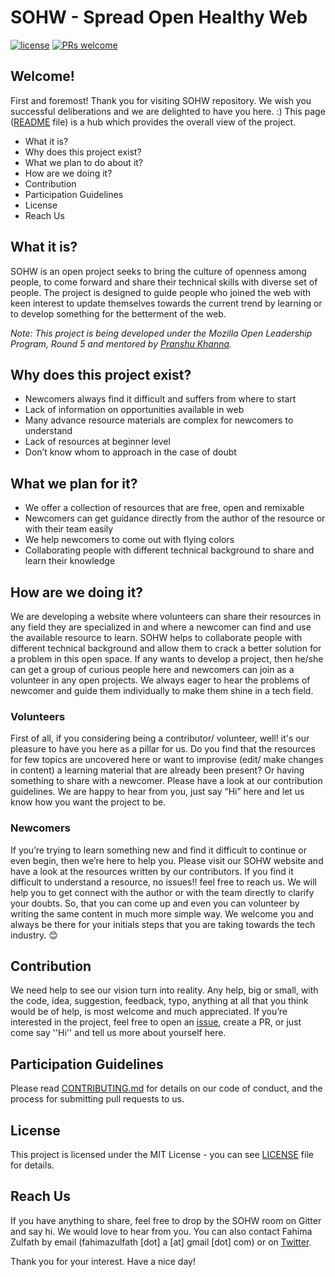# SOHW - Spread Open Healthy Web

[![license](https://img.shields.io/github/license/nhnent/tui.editor.svg)](https://github.com/SOHW/sohw.github.io/blob/master/LICENSE) [![PRs welcome](https://img.shields.io/badge/PRs-welcome-ff69b4.svg)](https://github.com/SOHW/sohw.github.io/issues/new) 

## Welcome!

First and foremost! Thank you for visiting SOHW repository. We wish you successful deliberations and we are delighted to have you here. :)
This page ([README](https://github.com/SOHW/sohw.github.io/blob/master/README.md) file) is a hub which provides the overall view of the project. 

*	What it is?
*	Why does this project exist?
*	What we plan to do about it?
*	How are we doing it?
*	Contribution
*	Participation Guidelines
*	License
*	Reach Us

## What it is?

SOHW is an open project seeks to bring the culture of openness among people, to come forward and share their technical skills with diverse set of people. The project is designed to guide people who joined the web with keen interest to update themselves towards the current trend by learning or to develop something for the betterment of the web.

*Note: This project is being developed under the Mozilla Open Leadership Program, Round 5 and mentored by [Pranshu Khanna]().*

## Why does this project exist?

*	Newcomers always find it difficult and suffers from where to start
*	Lack of information on opportunities available in web
*	Many advance resource materials are complex for newcomers to understand
*	Lack of resources at beginner level
*	Don’t know whom to approach in the case of doubt

## What we plan for it?

*	We offer a collection of resources that are free, open and remixable
*	Newcomers can get guidance directly from the author of the resource or with their team easily
*	We help newcomers to come out with flying colors
*	Collaborating people with different technical background to share and learn their knowledge

## How are we doing it?

We are developing a website where volunteers can share their resources in any field they are specialized in and where a newcomer can find and use the available resource to learn. SOHW helps to collaborate people with different technical background and allow them to crack a better solution for a problem in this open space. If any wants to develop a project, then he/she can get a group of curious people here and newcomers can join as a volunteer in any open projects. We always eager to hear the problems of newcomer and guide them individually to make them shine in a tech field. 

### Volunteers

First of all, if you considering being a contributor/ volunteer, well! it's our pleasure to have you here as a pillar for us. Do you find that the resources for few topics are uncovered here or want to improvise (edit/ make changes in content) a learning material that are already been present? Or having something to share with a newcomer. Please have a look at our contribution guidelines. We are happy to hear from you, just say “Hi” here and let us know how you want the project to be. 

### Newcomers

If you’re trying to learn something new and find it difficult to continue or even begin, then we’re here to help you. Please visit our SOHW website and have a look at the resources written by our contributors. If you find it difficult to understand a resource, no issues!! feel free to reach us. We will help you to get connect with the author or with the team directly to clarify your doubts. So, that you can come up and even you can volunteer by writing the same content in much more simple way. We welcome you and always be there for your initials steps that you are taking towards the tech industry. 😊

## Contribution

We need help to see our vision turn into reality. Any help, big or small, with the code, idea, suggestion, feedback, typo, anything at all that you think would be of help, is most welcome and much appreciated. If you’re interested in the project, feel free to open an [issue](https://github.com/SOHW/sohw.github.io/issues/new), create a PR, or just come say ''Hi'' and tell us more about yourself here.

## Participation Guidelines
Please read [CONTRIBUTING.md](https://github.com/SOHW/sohw.github.io/blob/master/CONTRIBUTING.md) for details on our code of conduct, and the process for submitting pull requests to us.

## License

This project is licensed under the MIT License - you can see [LICENSE](https://github.com/SOHW/sohw.github.io/blob/master/LICENSE) file for details.

## Reach Us

If you have anything to share, feel free to drop by the SOHW room on Gitter and say hi. We would love to hear from you. You can also contact Fahima Zulfath by email (fahimazulfath [dot] a [at] gmail [dot] com) or on [Twitter](https://twitter.com/FahimaZulfath).

Thank you for your interest. Have a nice day!

